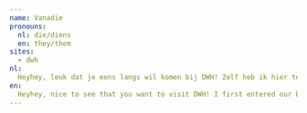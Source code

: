 ```yaml
---
name: Vanadie
pronouns: 
  nl: die/diens
  en: they/them
sites:
  - dwh
nl:
  Heyhey, leuk dat je eens langs wil komen bij DWH! Zelf heb ik hier tegen het eind van 2021 voor het eerst voet binnengezet toen ik net in Delft woonde en de weg kwijt was in het centrum. Ik voelde me toen al zo thuis bij de lieve mensen hier, dat ik steeds vaker kwam. In het begin vond ik dat best wel gek en eng omdat ik veel rare dingen hoorde over de cultuur bij studentenverenigingen (en omdat ik geen student was), maar hier is het gewoon, open en queer. De meeste tijd sta ik nu voor (of meestal achter) de bar om bij te praten met vrienden, maar het leukste vind ik om grote events te organiseren met een van de vele commissies.
en:
  Heyhey, nice to see that you want to visit DWH! I first entered our building towards the end of 2021 when I just started living in Delft and got lost in the city centre. I felt at home with the lovely people here so quickly that I came more and more often. At first I found it quite weird and scary because I heard a lot of bad things about student culture (and because I wasn't a student), but here it's casual, open and queer. Most of my time I can be found in front of (or usually behind) the bar to catch up with friends, but what I enjoy the most is organising big events with one of the many committees.
---
```

